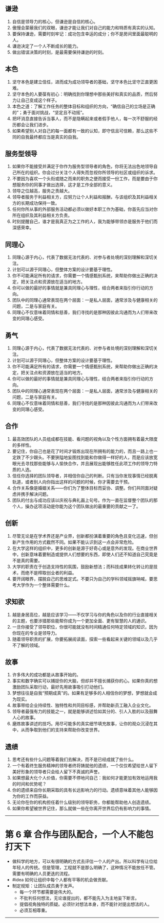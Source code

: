 ## 谦逊
1. 自信是领导力的核心，但谦逊是自信的核心。
2. 傲慢会蒙蔽我们的双眼，谦逊才能让我们对自己的能力和特质有真实的认知。
3. 要保持谦逊，需要时刻牢记：成功包含幸运的成分；你不是房间里面最聪明的人。
4. 谦逊决定了一个人不断成长的能力。
5. 做出错误决策的时刻，是最需要保持谦逊的时刻。
## 本色
1. 坚守本色是建立信任，进而成为成功领导者的基础，坚守本色比坚守正直更困难。
2. 坚守本色的人要葆有初心：明确找到你理想中那些美好和真实的品质，然后努力让自己变成这个样子。
3. 本色之道：了解工作任务的整体目标和组织的方向，“确信自己的立场是正确的”；勇于面对挑战，“坚定且不动摇”。
4. 把坏消息直接告诉当事人，而不是隐瞒起来或者假手他人，每一次不舒服的经历都会让我们进步。
5. 如果希望别人对自己的每一面都有一致的认知，即守信且可信赖，那么这些不同的自我最终都应当是真实的自我。
## 服务型领导
1. 如果你不能接受并满足于你作为服务型领导者的角色，你将无法出色地领导自己所在的组织。你会过分关注个人得失而忽视你所领导的社区或组织的诉求。
2. 不要因为喜欢一个头衔或随之而来的职务之便而接受一份工作，而是要由于你想服务你的同事才做出选择，这才是工作全部的意义。
3. 领导之位越高，服务之责越大。
4. 领导者服务于利益相关方，应努力让个人利益和报酬，与该组织及其利益相关方的长期成功保持一致。
5. 任何你所从事的外部服务活动都必须以做好本职工作为基础，你首先应当对你所在组织及其利益相关方负责。
6. 时刻提醒自己，谁才是我真正为之工作的人，我为能够带领亦是服务于他们而深感荣幸。
## 同理心
1. 同理心源于内心，代表了数据无法代表的、对参与者处境的深刻理解和深切关注。
2. 计划可以源于同理心，但整体方案的设计要基于理性。
3. 你不可能满足所有的请求，你需要一个情感甄别系统，来帮助你做出正确的决定，把关注点和资源放在适当的地方。
4. 你可以做的最好的事情就是兼具同理心与理性，结合两者来指引你行动的方向。
5. 团队中的同理心通常表现在两个层面：一是私人层面，通常涉及与健康相关的问题，二是与家庭有关。
6. 同理心不仅意味着同情和慈善，我们寻找的是那种因彼此沟通而为人们带来改变的同理心感受。
## 勇气
1. 同理心源于内心，代表了数据无法代表的、对参与者处境的深刻理解和深切关注。
2. 计划可以源于同理心，但整体方案的设计要基于理性。
3. 你不可能满足所有的请求，你需要一个情感甄别系统，来帮助你做出正确的决定，把关注点和资源放在适当的地方。
4. 你可以做的最好的事情就是兼具同理心与理性，结合两者来指引你行动的方向。
5. 团队中的同理心通常表现在两个层面：一是私人层面，通常涉及与健康相关的问题，二是与家庭有关。
6. 同理心不仅意味着同情和慈善，我们寻找的是那种因彼此沟通而为人们带来改变的同理心感受。
## 合作
1. 最高效团队的人员组成都在技能、看问题的视角以及个性方面拥有着最大限度的多样性。
2. 要记住，你自己也是花了时间才锻炼出现在所拥有的能力的，而且一路上也一定跌了不少跟头。不要狭隘地妄图找到能和你做得一样好的人，而是应该放宽眼光去寻找那些能够与人愉快合作，并且展现出能够胜任此项工作的领导力特质的人选。
3. 信任你选择的团队领导者，并相信你自己的判断。只有当你发现事情已经脱离轨道，或者别人向你指出这样的问题的时候，你才需要去干预。
4. 合作关系像是婚姻关系——你们为了整体目标而妥协、调整。你们共同面对疑虑并携手解决问题。
5. 团队的付出与成功应该以庆祝与典礼画上句号。作为一直在监督整个团队的那个人，操办这项活动是你能为这个团队做出的最重要的贡献之一了。
## 创新
1. 尽管无论是在学术界还是产业界，创新都扮演着重要的角色且变化迅速，但创新产生作用的方式截然不同。如果不能认识到这一点会非常危险。
2. 在大学这样的组织中，更多的创新是源于好奇心或是意外的发现。在商业世界中，创新意味着要制造或提供人们想要的东西，即使人们还不知道自己究竟是不是真的需要。
3. 大学的职责在于创造支持性的氛围，鼓励新想法；而科技成果转化转让的是技术，而绝不是榨取创业者的利益。
4. 要开阔眼界，摆脱自己的思维定式。不要只为自己的学科领域摇旗呐喊，要思考大学作为一个整体需要什么。
## 求知欲
1. 越是身居高位，越是应该学习——不仅学习与你的角色以及你的行业直接相关的主题，也要涉猎那些能帮你成为一个更加全面、更有智慧的人的通识。
2. 一旦你接受了领导职位，你很可能就没有时间精通任何特定领域的知识，因为你现在的专业是领导力。
3. 随着领导职责的扩展，你要拓展阅读面，探索一些看起来关键的领域以及几乎不了解的领域。
## 故事
1. 许多伟大的成功都是从故事开始的。
2. 事实和数字确实可以捕捉你的大脑，但却并不擅长捕获你的心。如果你真的想激励团队采取行动，最好先用故事吸引打动他们。
3. 梦想往往是自我“预期成真”的。如果有足够多的人相信你的梦想，梦想就会成为现实。
4. 故事带给企业持续性、独特性和共同目标感，并帮助新员工融入企业文化。
5. 领导者最强有力的技能之一，就是能够讲述恰如其分的、引人入胜的以及鼓舞人心的故事。
6. 磨炼故事讲述的技巧。用尽可能多的真实细节填充故事，让你的观众沉浸在其中，从而争取到他们的支持来帮助你改变世界。
## 遗绩
1. 思考还有些什么问题等着我们去解决，而不是已经成就了些什么。
2. 一个有着终生服务精神的领导者终将铸就他的遗绩，一个仅仅希望给世人留下美好形象的领导者只会给人留下不真诚的声誉。
3. 如果想最大化个人价值，你需要不停地问自己：我如何才能更加有效地运用我的时间和优势呢？
4. 你的遗绩来自你长期采取的具有长远影响力的行动。遗绩意味着其他人能够因为你的工作而获益。
5. 无论你在你的机构担任着什么级别的领导职务，你都能帮助他人创造遗绩。
6. 如果你希望被世界记住，那么就做一些在你离开世界后仍有影响力的事情。


---

# 第 6 章 合作与团队配合，一个人不能包打天下
- 做科学的地方，可以有很明确的方式去评估一个人的产出。所以科学有让位给年轻人的传统。但是管理，工程就不是那么明确了，这种情况不能放任不管。需要有明确的人员更迭的流程。
- #idea 如何让组织中每个人都有平等的机会做贡献。
- 制定规矩：让团队成员勇于发声。
	- 每一个环节都需要是伟大的。
	- 不批判任何想法，无论谁提出的，都不能先入为主地妄下断言。
	- 提倡视角独特的质疑。必须针对想法本身，而不能针对提出想法的人。
	- 必须互相尊重。

---
